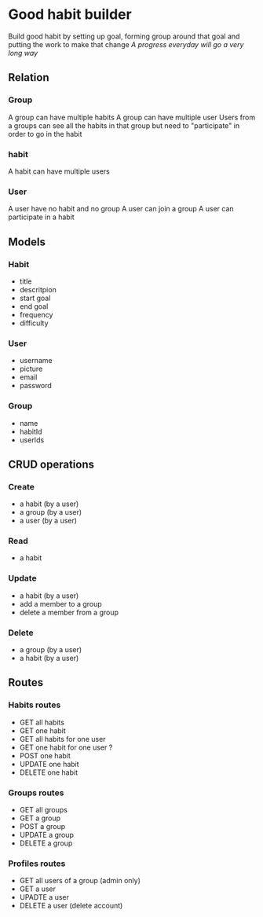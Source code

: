 # Good habit builder
Build good habit by setting up goal, forming group around that goal and putting the work to make that change
_A progress everyday will go a very long way_

## Relation

### Group 
A group can have multiple habits
A group can have multiple user
Users from a groups can see all the habits in that group
but need to "participate" in order to go in the habit

### habit
A habit can have multiple users

### User
A user have no habit and no group
A user can join a group
A user can participate in a habit

## Models

### Habit
- title
- descritpion
- start goal
- end goal
- frequency
- difficulty

### User
- username
- picture
- email
- password

### Group
- name
- habitId
- userIds

## CRUD operations

### Create
- a habit (by a user)
- a group (by a user)
- a user (by a user)

### Read
- a habit

### Update
- a habit (by a user)
- add a member to a group
- delete a member from a group

### Delete
- a group (by a user)
- a habit (by a user)

## Routes

### Habits routes
- GET all habits
- GET one habit
- GET all habits for one user
- GET one habit for one user ?
- POST one habit
- UPDATE one habit
- DELETE one habit

### Groups routes
- GET all groups
- GET a group
- POST a group
- UPDATE a group
- DELETE a group

### Profiles routes
- GET all users of a group (admin only)
- GET a user
- UPADTE a user
- DELETE a user (delete account)

